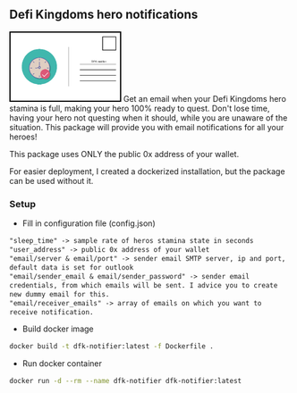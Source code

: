 ## Defi Kingdoms hero notifications
<img src="img/logo.png" width="200"/>
Get an email when your Defi Kingdoms hero stamina is full, making your hero 100% ready to quest. Don't lose time, having your hero not questing when it should, while you are unaware of the situation. This package will provide you with email notifications for all your heroes!

This package uses ONLY the public 0x address of your wallet.

For easier deployment, I created a dockerized installation, but the package can be used without it.


### Setup

* Fill in configuration file (config.json)
``` text
"sleep_time" -> sample rate of heros stamina state in seconds
"user_address" -> public 0x address of your wallet
"email/server & email/port" -> sender email SMTP server, ip and port, default data is set for outlook
"email/sender_email & email/sender_password" -> sender email credentials, from which emails will be sent. I advice you to create new dummy email for this.
"email/receiver_emails" -> array of emails on which you want to receive notification.
```

* Build docker image
``` bash
docker build -t dfk-notifier:latest -f Dockerfile .
```

* Run docker container
``` bash
docker run -d --rm --name dfk-notifier dfk-notifier:latest
```
